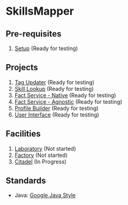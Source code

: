 # SkillsMapper

## Pre-requisites

1. [Setup](./setup/README.md) (Ready for testing)

## Projects

1. [Tag Updater](./tag-updater/README.md) (Ready for testing)
2. [Skill Lookup](./skill-lookup/README.md) (Ready for testing)
3. [Fact Service - Native](./fact-service-native/README.md) (Ready for testing)
4. [Fact Service - Agnostic](./fact-service-agnostic/README.md) (Ready for testing)
5. [Profile Builder](./profile-builder/README.md) (Ready for testing)
6. [User Interface](./user-interface/README.md) (Ready for testing)

## Facilities

1. [Laboratory](./laboratory/README.md) (Not started)
2. [Factory](./factory/README.md) (Not started)
3. [Citadel](./citadel/README.md) (In Progress)

## Standards

* Java: [Google Java Style](./intellij-java-google-style.xml)
